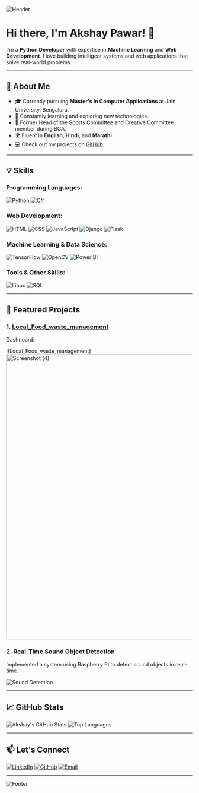 ![Header](https://user-images.githubusercontent.com/12345678/placeholder-header-image.png)

# Hi there, I'm Akshay Pawar! 👋

I'm a **Python Developer** with expertise in **Machine Learning** and **Web Development**. I love building intelligent systems and web applications that solve real-world problems.

---

## 🚀 About Me

- 🎓 Currently pursuing **Master's in Computer Applications** at Jain University, Bengaluru.
- 🌱 Constantly learning and exploring new technologies.
- 🏅 Former Head of the Sports Committee and Creative Committee member during BCA.
- 🌍 Fluent in **English**, **Hindi**, and **Marathi**.
- 💻 Check out my projects on [GitHub](https://github.com/akshay3627).

---

## 💡 Skills

### Programming Languages:
![Python](https://img.shields.io/badge/-Python-3776AB?style=for-the-badge&logo=python&logoColor=white)
![C#](https://img.shields.io/badge/-C%23-239120?style=for-the-badge&logo=csharp&logoColor=white)

### Web Development:
![HTML](https://img.shields.io/badge/-HTML5-E34F26?style=for-the-badge&logo=html5&logoColor=white)
![CSS](https://img.shields.io/badge/-CSS3-1572B6?style=for-the-badge&logo=css3&logoColor=white)
![JavaScript](https://img.shields.io/badge/-JavaScript-F7DF1E?style=for-the-badge&logo=javascript&logoColor=black)
![Django](https://img.shields.io/badge/-Django-092E20?style=for-the-badge&logo=django&logoColor=white)
![Flask](https://img.shields.io/badge/-Flask-000000?style=for-the-badge&logo=flask&logoColor=white)

### Machine Learning & Data Science:
![TensorFlow](https://img.shields.io/badge/-TensorFlow-FF6F00?style=for-the-badge&logo=tensorflow&logoColor=white)
![OpenCV](https://img.shields.io/badge/-OpenCV-5C3EE8?style=for-the-badge&logo=opencv&logoColor=white)
![Power BI](https://img.shields.io/badge/-Power%20BI-F2C811?style=for-the-badge&logo=powerbi&logoColor=black)

### Tools & Other Skills:
![Linux](https://img.shields.io/badge/-Linux-FCC624?style=for-the-badge&logo=linux&logoColor=black)
![SQL](https://img.shields.io/badge/-SQL-4479A1?style=for-the-badge&logo=postgresql&logoColor=white)

---

## 🌟 Featured Projects

### 1. [Local_Food_waste_management](https://github.com/akshay3627/Local-Food-Wastage-Management)
Dashnoard:

![Local_Food_waste_management]<img width="1366" height="768" alt="Screenshot (4)" src="https://github.com/user-attachments/assets/cda68c77-bad2-46a7-9769-44620f121111" />


### 2. Real-Time Sound Object Detection
Implemented a system using Raspberry Pi to detect sound objects in real-time.

![Sound Detection](https://user-images.githubusercontent.com/12345678/placeholder-sound-image.png)

---

## 📈 GitHub Stats

![Akshay's GitHub Stats](https://github-readme-stats.vercel.app/api?username=akshay3627&show_icons=true&theme=radical)
![Top Languages](https://github-readme-stats.vercel.app/api/top-langs/?username=akshay3627&layout=compact&theme=radical)

---

## 📫 Let's Connect

[![LinkedIn](https://img.shields.io/badge/-LinkedIn-0077B5?style=for-the-badge&logo=linkedin&logoColor=white)](https://www.linkedin.com/in/akshaypawar)
[![GitHub](https://img.shields.io/badge/-GitHub-181717?style=for-the-badge&logo=github&logoColor=white)](https://github.com/akshay3627)
[![Email](https://img.shields.io/badge/-Email-D14836?style=for-the-badge&logo=gmail&logoColor=white)](mailto:pawarakshayk15@gmail.com)

---

![Footer](https://user-images.githubusercontent.com/12345678/placeholder-footer-image.png)
